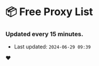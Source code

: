 # :package: Free Proxy List
### Updated every 15 minutes.

- Last updated: `2024-06-29 09:39`

:heart:
